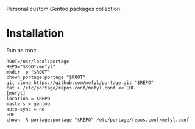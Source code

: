 Personal custom Gentoo packages collection.

# Installation

Run as root:

```shell
ROOT=/usr/local/portage
REPO="$ROOT/mefyl"
mkdir -p "$ROOT"
chown portage:portage "$ROOT"
git clone https://github.com/mefyl/portage.git "$REPO"
cat > /etc/portage/repos.conf/mefyl.conf << EOF
[mefyl]
location = $REPO
masters = gentoo
auto-sync = no
EOF
chown -R portage:portage "$REPO" /etc/portage/repos.conf/mefyl.conf
```
